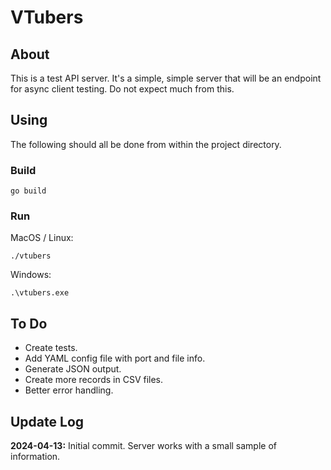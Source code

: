 # VTubers

## About

This is a test API server.
It's a simple, simple server that will be an endpoint for async client testing.
Do not expect much from this.

## Using

The following should all be done from within the project directory.

### Build

```
go build
```

### Run

MacOS / Linux:
```
./vtubers
```

Windows:
```
.\vtubers.exe
```

## To Do

* Create tests.
* Add YAML config file with port and file info.
* Generate JSON output.
* Create more records in CSV files.
* Better error handling.

## Update Log

**2024-04-13:** Initial commit. Server works with a small sample of information.
